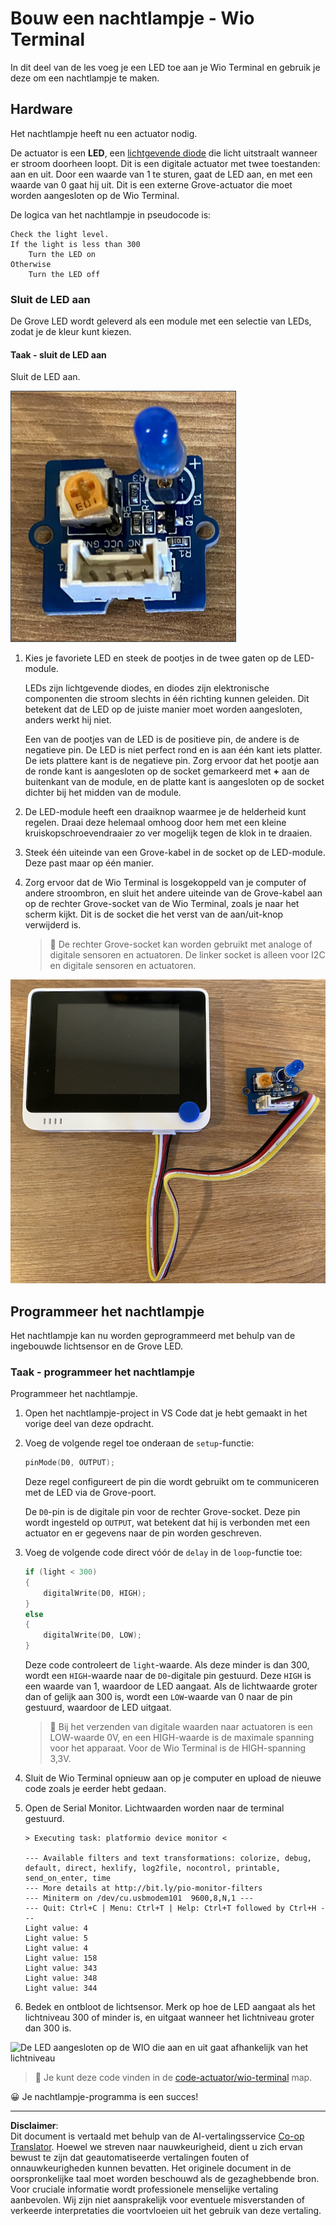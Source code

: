 <!--
CO_OP_TRANSLATOR_METADATA:
{
  "original_hash": "db44083b4dc6fb06eac83c4f16448940",
  "translation_date": "2025-08-27T21:54:14+00:00",
  "source_file": "1-getting-started/lessons/3-sensors-and-actuators/wio-terminal-actuator.md",
  "language_code": "nl"
}
-->
# Bouw een nachtlampje - Wio Terminal

In dit deel van de les voeg je een LED toe aan je Wio Terminal en gebruik je deze om een nachtlampje te maken.

## Hardware

Het nachtlampje heeft nu een actuator nodig.

De actuator is een **LED**, een [lichtgevende diode](https://wikipedia.org/wiki/Lichtgevende_diode) die licht uitstraalt wanneer er stroom doorheen loopt. Dit is een digitale actuator met twee toestanden: aan en uit. Door een waarde van 1 te sturen, gaat de LED aan, en met een waarde van 0 gaat hij uit. Dit is een externe Grove-actuator die moet worden aangesloten op de Wio Terminal.

De logica van het nachtlampje in pseudocode is:

```output
Check the light level.
If the light is less than 300
    Turn the LED on
Otherwise
    Turn the LED off
```

### Sluit de LED aan

De Grove LED wordt geleverd als een module met een selectie van LEDs, zodat je de kleur kunt kiezen.

#### Taak - sluit de LED aan

Sluit de LED aan.

![Een Grove LED](../../../../../translated_images/grove-led.6c853be93f473cf2c439cfc74bb1064732b22251a83cedf66e62f783f9cc1a79.nl.png)

1. Kies je favoriete LED en steek de pootjes in de twee gaten op de LED-module.

    LEDs zijn lichtgevende diodes, en diodes zijn elektronische componenten die stroom slechts in één richting kunnen geleiden. Dit betekent dat de LED op de juiste manier moet worden aangesloten, anders werkt hij niet.

    Een van de pootjes van de LED is de positieve pin, de andere is de negatieve pin. De LED is niet perfect rond en is aan één kant iets platter. De iets plattere kant is de negatieve pin. Zorg ervoor dat het pootje aan de ronde kant is aangesloten op de socket gemarkeerd met **+** aan de buitenkant van de module, en de platte kant is aangesloten op de socket dichter bij het midden van de module.

1. De LED-module heeft een draaiknop waarmee je de helderheid kunt regelen. Draai deze helemaal omhoog door hem met een kleine kruiskopschroevendraaier zo ver mogelijk tegen de klok in te draaien.

1. Steek één uiteinde van een Grove-kabel in de socket op de LED-module. Deze past maar op één manier.

1. Zorg ervoor dat de Wio Terminal is losgekoppeld van je computer of andere stroombron, en sluit het andere uiteinde van de Grove-kabel aan op de rechter Grove-socket van de Wio Terminal, zoals je naar het scherm kijkt. Dit is de socket die het verst van de aan/uit-knop verwijderd is.

    > 💁 De rechter Grove-socket kan worden gebruikt met analoge of digitale sensoren en actuatoren. De linker socket is alleen voor I2C en digitale sensoren en actuatoren.

![De Grove LED aangesloten op de rechter socket](../../../../../translated_images/wio-led.265a1897e72d7f21c753257516a4b677d8e30ce2b95fee98189458b3275ba0a6.nl.png)

## Programmeer het nachtlampje

Het nachtlampje kan nu worden geprogrammeerd met behulp van de ingebouwde lichtsensor en de Grove LED.

### Taak - programmeer het nachtlampje

Programmeer het nachtlampje.

1. Open het nachtlampje-project in VS Code dat je hebt gemaakt in het vorige deel van deze opdracht.

1. Voeg de volgende regel toe onderaan de `setup`-functie:

    ```cpp
    pinMode(D0, OUTPUT);
    ```

    Deze regel configureert de pin die wordt gebruikt om te communiceren met de LED via de Grove-poort.

    De `D0`-pin is de digitale pin voor de rechter Grove-socket. Deze pin wordt ingesteld op `OUTPUT`, wat betekent dat hij is verbonden met een actuator en er gegevens naar de pin worden geschreven.

1. Voeg de volgende code direct vóór de `delay` in de `loop`-functie toe:

    ```cpp
    if (light < 300)
    {
        digitalWrite(D0, HIGH);
    }
    else
    {
        digitalWrite(D0, LOW);
    }
    ```

    Deze code controleert de `light`-waarde. Als deze minder is dan 300, wordt een `HIGH`-waarde naar de `D0`-digitale pin gestuurd. Deze `HIGH` is een waarde van 1, waardoor de LED aangaat. Als de lichtwaarde groter dan of gelijk aan 300 is, wordt een `LOW`-waarde van 0 naar de pin gestuurd, waardoor de LED uitgaat.

    > 💁 Bij het verzenden van digitale waarden naar actuatoren is een LOW-waarde 0V, en een HIGH-waarde is de maximale spanning voor het apparaat. Voor de Wio Terminal is de HIGH-spanning 3,3V.

1. Sluit de Wio Terminal opnieuw aan op je computer en upload de nieuwe code zoals je eerder hebt gedaan.

1. Open de Serial Monitor. Lichtwaarden worden naar de terminal gestuurd.

    ```output
    > Executing task: platformio device monitor <

    --- Available filters and text transformations: colorize, debug, default, direct, hexlify, log2file, nocontrol, printable, send_on_enter, time
    --- More details at http://bit.ly/pio-monitor-filters
    --- Miniterm on /dev/cu.usbmodem101  9600,8,N,1 ---
    --- Quit: Ctrl+C | Menu: Ctrl+T | Help: Ctrl+T followed by Ctrl+H ---
    Light value: 4
    Light value: 5
    Light value: 4
    Light value: 158
    Light value: 343
    Light value: 348
    Light value: 344
    ```

1. Bedek en ontbloot de lichtsensor. Merk op hoe de LED aangaat als het lichtniveau 300 of minder is, en uitgaat wanneer het lichtniveau groter dan 300 is.

![De LED aangesloten op de WIO die aan en uit gaat afhankelijk van het lichtniveau](../../../../../images/wio-running-assignment-1-1.gif)

> 💁 Je kunt deze code vinden in de [code-actuator/wio-terminal](../../../../../1-getting-started/lessons/3-sensors-and-actuators/code-actuator/wio-terminal) map.

😀 Je nachtlampje-programma is een succes!

---

**Disclaimer**:  
Dit document is vertaald met behulp van de AI-vertalingsservice [Co-op Translator](https://github.com/Azure/co-op-translator). Hoewel we streven naar nauwkeurigheid, dient u zich ervan bewust te zijn dat geautomatiseerde vertalingen fouten of onnauwkeurigheden kunnen bevatten. Het originele document in de oorspronkelijke taal moet worden beschouwd als de gezaghebbende bron. Voor cruciale informatie wordt professionele menselijke vertaling aanbevolen. Wij zijn niet aansprakelijk voor eventuele misverstanden of verkeerde interpretaties die voortvloeien uit het gebruik van deze vertaling.